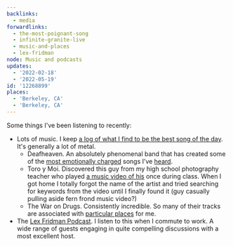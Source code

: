 ```yaml
---
backlinks:
  - media
forwardlinks:
  - the-most-poignant-song
  - infinite-granite-live
  - music-and-places
  - lex-fridman
node: Music and podcasts
updates:
  - '2022-02-18'
  - '2022-05-19'
id: '12268899'
places:
  - 'Berkeley, CA'
  - 'Berkeley, CA'
---
```

Some things I've been listening to recently: 

- Lots of music. I keep [a log of what I find to be the best song of the day](https://futureland.tv/christian/best-song-of-the-day/grid). It's generally a lot of metal.
    - Deafheaven. An absolutely phenomenal band that has created some of the [most emotionally charged](the-most-poignant-song.md) songs I’ve [heard](infinite-granite-live.md).
    - Toro y Moi. Discovered this guy from my high school photography teacher who played [a music video of his](https://youtu.be/gGmfOsdla2Y) once during class. When I got home I totally forgot the name of the artist and tried searching for keywords from the video until I finally found it (guy casually pulling aside fern frond music video?)
    - The War on Drugs. Consistently incredible. So many of their tracks are associated with [particular places](music-and-places.md) for me. 
- The [Lex Fridman Podcast](lex-fridman.md). I listen to this when I commute to work. A wide range of guests engaging in quite compelling discussions with a most excellent host.
